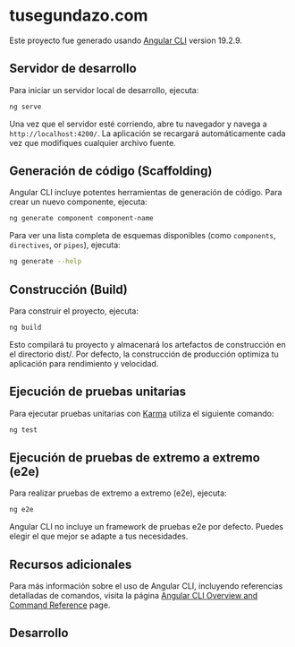 # tusegundazo.com

Este proyecto fue generado usando [Angular CLI](https://github.com/angular/angular-cli) version 19.2.9.

## Servidor de desarrollo

Para iniciar un servidor local de desarrollo, ejecuta:

```bash
ng serve
```

Una vez que el servidor esté corriendo, abre tu navegador y navega a `http://localhost:4200/`. La aplicación se recargará automáticamente cada vez que modifiques cualquier archivo fuente.

## Generación de código (Scaffolding)

Angular CLI incluye potentes herramientas de generación de código. Para crear un nuevo componente, ejecuta:

```bash
ng generate component component-name
```

Para ver una lista completa de esquemas disponibles (como `components`, `directives`, or `pipes`), ejecuta:

```bash
ng generate --help
```

## Construcción (Build)

Para construir el proyecto, ejecuta:

```bash
ng build
```

Esto compilará tu proyecto y almacenará los artefactos de construcción en el directorio dist/.
Por defecto, la construcción de producción optimiza tu aplicación para rendimiento y velocidad.

## Ejecución de pruebas unitarias

Para ejecutar pruebas unitarias con [Karma](https://karma-runner.github.io) utiliza el siguiente comando:

```bash
ng test
```

## Ejecución de pruebas de extremo a extremo (e2e)

Para realizar pruebas de extremo a extremo (e2e), ejecuta:

```bash
ng e2e
```

Angular CLI no incluye un framework de pruebas e2e por defecto. Puedes elegir el que mejor se adapte a tus necesidades.

## Recursos adicionales

Para más información sobre el uso de Angular CLI, incluyendo referencias detalladas de comandos, visita la página [Angular CLI Overview and Command Reference](https://angular.dev/tools/cli) page.

## Desarrollo 


